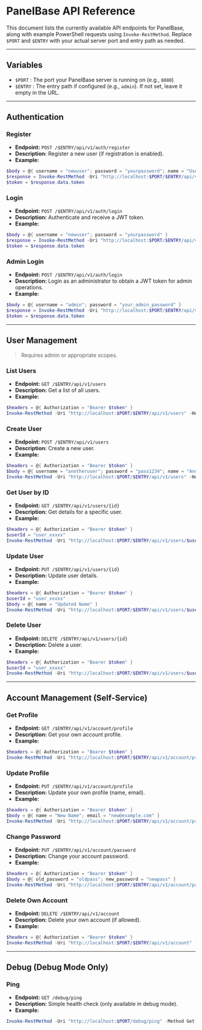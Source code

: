 # PanelBase API Reference

This document lists the currently available API endpoints for PanelBase, along with example PowerShell requests using `Invoke-RestMethod`. Replace `$PORT` and `$ENTRY` with your actual server port and entry path as needed.

---

## Variables

- `$PORT` : The port your PanelBase server is running on (e.g., `8080`)
- `$ENTRY` : The entry path if configured (e.g., `admin`). If not set, leave it empty in the URL.

---

## Authentication

### Register

- **Endpoint:** `POST /$ENTRY/api/v1/auth/register`
- **Description:** Register a new user (if registration is enabled).
- **Example:**

```powershell
$body = @{ username = "newuser"; password = "yourpassword"; name = "User Name"; email = "user@example.com" }
$response = Invoke-RestMethod -Uri "http://localhost:$PORT/$ENTRY/api/v1/auth/register" -Method Post -Body ($body | ConvertTo-Json) -ContentType 'application/json'
$token = $response.data.token
```

### Login

- **Endpoint:** `POST /$ENTRY/api/v1/auth/login`
- **Description:** Authenticate and receive a JWT token.
- **Example:**

```powershell
$body = @{ username = "newuser"; password = "yourpassword" }
$response = Invoke-RestMethod -Uri "http://localhost:$PORT/$ENTRY/api/v1/auth/login" -Method Post -Body ($body | ConvertTo-Json) -ContentType 'application/json'
$token = $response.data.token
```

### Admin Login

- **Endpoint:** `POST /$ENTRY/api/v1/auth/login`
- **Description:** Login as an administrator to obtain a JWT token for admin operations.
- **Example:**

```powershell
$body = @{ username = "admin"; password = "your_admin_password" }
$response = Invoke-RestMethod -Uri "http://localhost:$PORT/$ENTRY/api/v1/auth/login" -Method Post -Body ($body | ConvertTo-Json) -ContentType 'application/json'
$token = $response.data.token
```

---

## User Management

> Requires admin or appropriate scopes.

### List Users

- **Endpoint:** `GET /$ENTRY/api/v1/users`
- **Description:** Get a list of all users.
- **Example:**

```powershell
$headers = @{ Authorization = "Bearer $token" }
Invoke-RestMethod -Uri "http://localhost:$PORT/$ENTRY/api/v1/users" -Headers $headers -Method Get
```

### Create User

- **Endpoint:** `POST /$ENTRY/api/v1/users`
- **Description:** Create a new user.
- **Example:**

```powershell
$headers = @{ Authorization = "Bearer $token" }
$body = @{ username = "anotheruser"; password = "pass1234"; name = "Another User"; email = "another@example.com" }
Invoke-RestMethod -Uri "http://localhost:$PORT/$ENTRY/api/v1/users" -Headers $headers -Method Post -Body ($body | ConvertTo-Json) -ContentType 'application/json'
```

### Get User by ID

- **Endpoint:** `GET /$ENTRY/api/v1/users/{id}`
- **Description:** Get details for a specific user.
- **Example:**

```powershell
$headers = @{ Authorization = "Bearer $token" }
$userId = "user_xxxxx"
Invoke-RestMethod -Uri "http://localhost:$PORT/$ENTRY/api/v1/users/$userId" -Headers $headers -Method Get
```

### Update User

- **Endpoint:** `PUT /$ENTRY/api/v1/users/{id}`
- **Description:** Update user details.
- **Example:**

```powershell
$headers = @{ Authorization = "Bearer $token" }
$userId = "user_xxxxx"
$body = @{ name = "Updated Name" }
Invoke-RestMethod -Uri "http://localhost:$PORT/$ENTRY/api/v1/users/$userId" -Headers $headers -Method Put -Body ($body | ConvertTo-Json) -ContentType 'application/json'
```

### Delete User

- **Endpoint:** `DELETE /$ENTRY/api/v1/users/{id}`
- **Description:** Delete a user.
- **Example:**

```powershell
$headers = @{ Authorization = "Bearer $token" }
$userId = "user_xxxxx"
Invoke-RestMethod -Uri "http://localhost:$PORT/$ENTRY/api/v1/users/$userId" -Headers $headers -Method Delete
```

---

## Account Management (Self-Service)

### Get Profile

- **Endpoint:** `GET /$ENTRY/api/v1/account/profile`
- **Description:** Get your own account profile.
- **Example:**

```powershell
$headers = @{ Authorization = "Bearer $token" }
Invoke-RestMethod -Uri "http://localhost:$PORT/$ENTRY/api/v1/account/profile" -Headers $headers -Method Get
```

### Update Profile

- **Endpoint:** `PUT /$ENTRY/api/v1/account/profile`
- **Description:** Update your own profile (name, email).
- **Example:**

```powershell
$headers = @{ Authorization = "Bearer $token" }
$body = @{ name = "New Name"; email = "new@example.com" }
Invoke-RestMethod -Uri "http://localhost:$PORT/$ENTRY/api/v1/account/profile" -Headers $headers -Method Put -Body ($body | ConvertTo-Json) -ContentType 'application/json'
```

### Change Password

- **Endpoint:** `PUT /$ENTRY/api/v1/account/password`
- **Description:** Change your account password.
- **Example:**

```powershell
$headers = @{ Authorization = "Bearer $token" }
$body = @{ old_password = "oldpass"; new_password = "newpass" }
Invoke-RestMethod -Uri "http://localhost:$PORT/$ENTRY/api/v1/account/password" -Headers $headers -Method Put -Body ($body | ConvertTo-Json) -ContentType 'application/json'
```

### Delete Own Account

- **Endpoint:** `DELETE /$ENTRY/api/v1/account`
- **Description:** Delete your own account (if allowed).
- **Example:**

```powershell
$headers = @{ Authorization = "Bearer $token" }
Invoke-RestMethod -Uri "http://localhost:$PORT/$ENTRY/api/v1/account" -Headers $headers -Method Delete
```

---

## Debug (Debug Mode Only)

### Ping

- **Endpoint:** `GET /debug/ping`
- **Description:** Simple health check (only available in debug mode).
- **Example:**

```powershell
Invoke-RestMethod -Uri "http://localhost:$PORT/debug/ping" -Method Get
```
